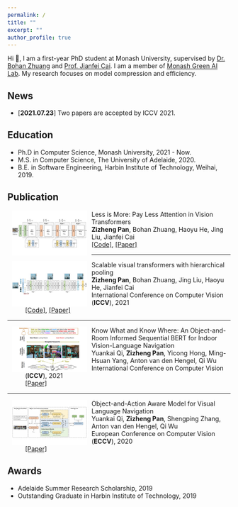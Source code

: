 ```yaml
---
permalink: /
title: ""
excerpt: ""
author_profile: true
---
```




Hi 👋, I am a first-year PhD student at Monash University, supervised by [Dr. Bohan Zhuang](https://bohanzhuang.github.io/) and [Prof. Jianfei Cai](https://research.monash.edu/en/persons/jianfei-cai). I am a member of [Monash Green AI Lab](https://monashai.github.io/). My research focuses on model compression and efficiency.



## News

- [**2021.07.23**] Two papers are accepted by ICCV 2021.


## Education

- Ph.D in Computer Science, Monash University, 2021 - Now.
- M.S. in Computer Science, The University of Adelaide, 2020.
- B.E. in Software Engineering, Harbin Institute of Technology, Weihai, 2019.




## Publication

<dl>
  <dt ><img align="left" width="170" hspace="10" src="../images/lit.jpg"></dt>
  <dt> Less is More: Pay Less Attention in Vision Transformers</dt>
  <dd><strong>Zizheng Pan</strong>, Bohan Zhuang, Haoyu He, Jing Liu, Jianfei Cai</dd>	
  <dd>
    <a href="https://github.com/MonashAI/LIT">[Code]</a>, 
    <a href="https://arxiv.org/abs/2105.14217">[Paper]</a>
  </dd>
</dl>

------

<dl>
  <dt ><img align="left" width="170" hspace="10" src="../images/hvt.jpg"></dt>
  <dt> Scalable visual transformers with hierarchical pooling</dt>
  <dd><strong>Zizheng Pan</strong>, Bohan Zhuang, Jing Liu, Haoyu He, Jianfei Cai</dd>	
  <dd>International Conference on Computer Vision (<strong>ICCV</strong>), 2021</dd>
  <dd>
  	<a href="https://github.com/MonashAI/HVT">[Code]</a>,
    <a href="https://arxiv.org/abs/2103.10619">[Paper]</a>
  </dd>
</dl>


---

<dl>
  <dt ><img align="left" width="170" hspace="10" src="../images/orist.jpg"></dt>
  <dt> Know What and Know Where: An Object-and-Room Informed Sequential BERT for Indoor Vision-Language Navigation</dt>
  <dd>Yuankai Qi, <strong>Zizheng Pan</strong>, Yicong Hong, Ming-Hsuan Yang, Anton van den Hengel, Qi Wu</dd>	
  <dd>International Conference on Computer Vision (<strong>ICCV</strong>), 2021</dd>
  <dd><a href="https://arxiv.org/abs/2104.04167">[Paper]</a></dd>
</dl>



---

<dl>
  <dt ><img align="left" width="170" hspace="10" src="../images/oaa.jpg"></dt>
  <dt> Object-and-Action Aware Model for Visual Language Navigation</dt>
  <dd>Yuankai Qi, <strong>Zizheng Pan</strong>, Shengping Zhang, Anton van den Hengel, Qi Wu</dd>	
  <dd>European Conference on Computer Vision (<strong>ECCV</strong>), 2020</dd>
  <dd>
    <a href="https://arxiv.org/abs/2007.14626">[Paper]</a>
  </dd>
</dl>



## Awards

- Adelaide Summer Research Scholarship, 2019
- Outstanding Graduate in Harbin Institute of Technology, 2019

